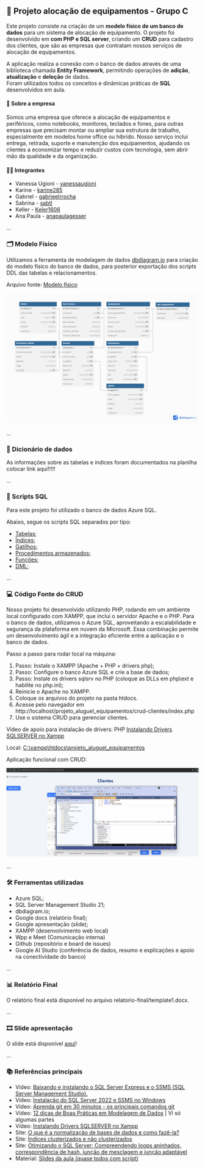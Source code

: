## 📁 Projeto alocação de equipamentos - Grupo C

Este projeto consiste na criação de um **modelo físico de um banco de dados** para um sistema de alocação de equipamento. O projeto foi desenvolvido em **com PHP e SQL server**, criando um **CRUD** para cadastro dos clientes, que são as empresas que contratam nossos serviços de alocação de equipamentos.  

A aplicação realiza a conexão com o banco de dados através de uma biblioteca chamada **Entity Framework**, permitindo operações de **adição**, **atualização** e **deleção** de dados.  
Foram utilizados todos os conceitos e dinâmicas práticas de **SQL** desenvolvidos em aula.

#### 🏢 Sobre a empresa

Somos uma empresa que oferece a alocação de equipamentos e periféricos, como notebooks, monitores, teclados e fones, para outras empresas que precisam montar ou ampliar sua estrutura de trabalho, especialmente em modelos home office ou híbrido. Nosso serviço inclui entrega, retirada, suporte e manutenção dos equipamentos, ajudando os clientes a economizar tempo e reduzir custos com tecnologia, sem abrir mão da qualidade e da organização.

#### 👨‍💻 Integrantes

- Vanessa Ugioni - [vanessaugioni](https://github.com/vanessaugioni)  
- Karine - [karine285](https://github.com/karine285)  
- Gabriel - [gabrieelrrocha](https://github.com/gabrieelrrocha)  
- Sabrina - [sabtl](https://github.com/sabtl)  
- Keller - [Keler1606](https://github.com/Keler1606)  
- Ana Paula - [anapaulagesser](https://github.com/anapaulagesser)  

...

### 🗂 Modelo Físico

Utilizamos a ferramenta de modelagem de dados [dbdiagram.io](https://dbdiagram.io/d/683e357061dc3bf08d3ad679) para criação do modelo físico do banco de dados, para posterior exportação dos scripts DDL das tabelas e relacionamentos.

Arquivo fonte: [Modelo físico](https://dbdiagram.io/d/683e357061dc3bf08d3ad679)

![alt text](image.png)

...

### 📖 Dicionário de dados

As informações sobre as tabelas e índices foram documentados na planilha colocar link aqui!!!!!

...

### 💾 Scripts SQL

Para este projeto foi utilizado o banco de dados Azure SQL. 

Abaixo, segue os scripts SQL separados por tipo:

- [Tabelas;](https://github.com/vanessaugioni/projeto_aluguel_equipamentos/tree/main/scripts/ddl/tabelas)
- [Índices;](https://github.com/vanessaugioni/projeto_aluguel_equipamentos/tree/main/scripts/ddl/indices)
- [Gatilhos;](https://github.com/vanessaugioni/projeto_aluguel_equipamentos/tree/main/scripts/ddl/gatilhos)
- [Procedimentos armazenados;](https://github.com/vanessaugioni/projeto_aluguel_equipamentos/tree/main/scripts/ddl/procedimentos-armazenados)
- [Funções;](https://github.com/vanessaugioni/projeto_aluguel_equipamentos/tree/main/scripts/ddl/funcoes)
- [DML;](https://github.com/vanessaugioni/projeto_aluguel_equipamentos/tree/main/scripts/dml)

...

### 💻 Código Fonte do CRUD

Nosso projeto foi desenvolvido utilizando PHP, rodando em um ambiente local configurado com XAMPP, que inclui o servidor Apache e o PHP. Para o banco de dados, utilizamos o Azure SQL, aproveitando a escalabilidade e segurança da plataforma em nuvem da Microsoft. Essa combinação permite um desenvolvimento ágil e a integração eficiente entre a aplicação e o banco de dados.

Passo a passo para rodar local na máquina: 

1. Passo: Instale o XAMPP (Apache + PHP + drivers php); 
2. Passo: Configure o banco Azure SQL e crie a base de dados; 
3. Passo: Instale os drivers sqlsrv no PHP (coloque as DLLs em php\ext e habilite no php.ini); 
4. Reinicie o Apache no XAMPP.
5. Coloque os arquivos do projeto na pasta htdocs.
6. Acesse pelo navegador em http://localhost/projeto_aluguel_equipamentos/crud-clientes/index.php
7. Use o sistema CRUD para gerenciar clientes.

Vídeo de apoio para instalação de drivers: PHP [Instalando Drivers SQLSERVER no Xampp](https://www.youtube.com/watch?v=1XMpFd3WgaQ)

Local: [C:\xampp\htdocs\projeto_aluguel_equipamentos](http://localhost/projeto_aluguel_equipamentos/crud-clientes/index.php)

Aplicação funcional com CRUD:

![alt text](uso_CRUD.gif)

...

### 🛠️ Ferramentas utilizadas

- Azure SQL;
- SQL Server Management Studio 21; 
- dbdiagram.io; 
- Google docs (relatório final); 
- Google apresentação (slide); 
- XAMPP (desenvolvimento web local)
- Wpp e Meet (Comunicação interna)
- Github (repositório e board de issues)
- Google AI Studio (conferência de dados, resumo e explicações e apoio na conectividade do banco)

...

### 📊 Relatório Final 
O relatório final está disponível no arquivo relatorio-final/template1.docx.

...

### 🎞️ Slide apresentação
O slide está disponível [aqui](https://docs.google.com/presentation/d/1xlzyd3S4egT4qjUBe42yQEdRWt5Wgvsq7QVuaO2WYNE/edit?usp=sharing)!

...

### 📚 Referências principais

- Vídeo: [Baixando e instalando o SQL Server Express e o SSMS (SQL Server Management Studio).](https://www.youtube.com/watch?v=BwnemvVholw&list=PLW83fkbt3BqmKH24X2ssolU1nWwIl-DUa)
- Vídeo: [Instalação do SQL Server 2022 e SSMS no Windows](https://www.youtube.com/watch?v=QOXiRS1yWhE)
- Vídeo: [Aprenda git em 30 minutos - os principais comandos git](https://www.youtube.com/watch?v=Zwv9qRyVeU4)
- Vídeo: [12 dicas de Boas Práticas em Modelagem de Dados](https://www.youtube.com/watch?v=ppA649f48e8) | Ví só algumas partes
- Vídeo: [Instalando Drivers SQLSERVER no Xampp](https://www.youtube.com/watch?v=1XMpFd3WgaQ)
- Site: [O que é a normalização de bases de dados e como fazê-la?](https://ebaconline.com.br/blog/normalizacao-de-bases-de-dados)
- Site: [Índices clusterizados e não clusterizados](https://learn.microsoft.com/pt-br/sql/relational-databases/indexes/clustered-and-nonclustered-indexes-described?view=sql-server-ver17)
- Site: [Otimizando o SQL Server: Compreendendo loops aninhados, correspondência de hash, junção de mesclagem e junção adaptável](https://rafaelrampineli.medium.com/optimizing-sql-server-joins-understanding-nested-loops-hash-match-merge-join-and-adaptive-join-5ba57fcf6ec3)
- Material: [Slides da aula (quase todos com script)](https://www1.satc.edu.br/portais/alunos/index.php/conteudos/exibir_conteudo?i_classe=MkY1RGtuRjB6ekwzaWI5Nzd6djc3dlNSQjRYbjhZSlJaN3REblR6cFRLV08vMTBZWkJ4TlQvSURuTmFVOEF5Y1ZUZjJVTUpLR1pxcTBMK2pHN1MxUXc9PQ==&i_conteudo=em9DTTdFLzh3RVVuVmtnbFpZN0tRL3oxT1psc215ZFppNXU4dk9jQ2lVRlcxOFlZejQzMklHM1pGQ0VJTW1ZWlRwUnlhZXRwTzBxblovSDMwUU9SakE9PQ==)
